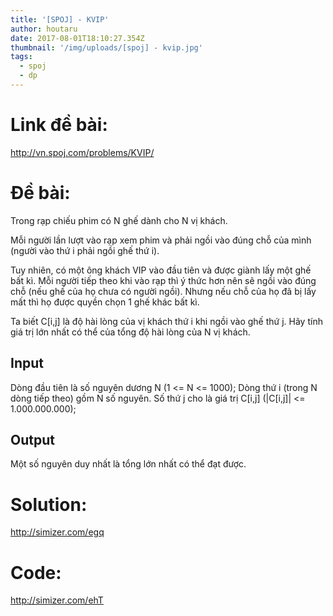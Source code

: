 ```yaml
---
title: '[SPOJ] - KVIP'
author: houtaru
date: 2017-08-01T18:10:27.354Z
thumbnail: '/img/uploads/[spoj] - kvip.jpg'
tags:
  - spoj
  - dp
---
```

# Link đề bài: 

<http://vn.spoj.com/problems/KVIP/>

# Đề bài:

Trong rạp chiếu phim có N ghế dành cho N vị khách.

Mỗi người lần lượt vào rạp xem phim và phải ngồi vào đúng chỗ của mình (người vào thứ i phải ngồi ghế thứ i).

Tuy nhiên, có một ông khách VIP vào đầu tiên và được giành lấy một ghế bất kì. Mỗi người tiếp theo khi vào rạp thì ý thức hơn nên sẽ ngồi vào đúng chỗ (nếu ghế của họ chưa có người ngồi). Nhưng nếu chỗ của họ đã bị lấy mất thì họ được quyền chọn 1 ghế khác bất kì.

Ta biết C[i,j] là độ hài lòng của vị khách thứ i khi ngồi vào ghế thứ j. Hãy tính giá trị lớn nhất có thể của tổng độ hài lòng của N vị khách.

## Input
Dòng đầu tiên là số nguyên dương N (1 <= N <= 1000);
Dòng thứ i (trong N dòng tiếp theo) gồm N số nguyên. Số thứ j cho là giá trị C[i,j] (|C[i,j]| <= 1.000.000.000);

## Output
Một số nguyên duy nhất là tổng lớn nhất có thể đạt được.

# Solution: 

<http://simizer.com/egq>

# Code: 

<http://simizer.com/ehT>


